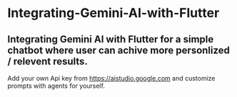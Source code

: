 # Integrating-Gemini-AI-with-Flutter
Integrating Gemini AI with Flutter for a simple chatbot where user can achive more personlized / relevent results.
------------------------------------------
Add your own Api key from https://aistudio.google.com and customize prompts with agents for yourself.
